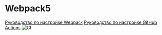 # Webpack5

[Руководство по настройке Webpack](https://webpack.js.org/guides/)
[Руководство по настройке GitHub Actions](https://docs.github.com/en/actions/quickstart)
![CI](https://github.com/<git@github.com:AlexandrYaskevich/workDom.git>/<git@github.com:AlexandrYaskevich/workDom.gitY>/actions/workflows/web.yml/badge.svg)
